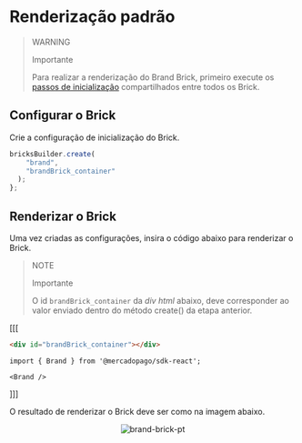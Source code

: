 # Renderização padrão

> WARNING
>
> Importante
>
> Para realizar a renderização do Brand Brick, primeiro execute os [passos de inicialização](/developers/pt/docs/checkout-bricks/common-initialization) compartilhados entre todos os Brick. 

## Configurar o Brick

Crie a configuração de inicialização do Brick.

```javascript
bricksBuilder.create(
    "brand",
    "brandBrick_container"
  );
};
```

## Renderizar o Brick

Uma vez criadas as configurações, insira o código abaixo para renderizar o Brick. 

> NOTE
> 
> Importante
>
> O id `brandBrick_container` da _div html_ abaixo, deve corresponder ao valor enviado dentro do método create() da etapa anterior.

[[[
```html
<div id="brandBrick_container"></div>
```
```react-jsx
import { Brand } from '@mercadopago/sdk-react';

<Brand />
```
]]]

O resultado de renderizar o Brick deve ser como na imagem abaixo.

<center>

![brand-brick-pt](checkout-bricks/brand-brick-pt.gif)

</center> 